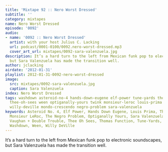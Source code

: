 ```yaml
---
title: 'Mixtape 92 :: Nero Worst Dressed'
subtitle: ''
category: mixtapes
name: Nero Worst Dressed
episode: '0092'
audio:
- name: '0092 :: Nero Worst Dressed'
  artist: with your host Julius C. Lacking
  url: podcast/0001-0100/0092.nero-worst-dressed.mp3
  cover_art_url: mixtapes/0092-sara-valenzuela.jpg
description: It’s a hard turn to the left from Mexican funk pop to electronic soundscapes,
  but Sara Valenzuela has made the transition well.
author: jclacking
airdate: '2012-01-31'
playlist: 2012-01-31-0092-nero-worst-dressed
image:
  src: mixtapes/0092-sara-valenzuela.jpg
  caption: Sara Valenzuela
index: Nero Worst Dressed
tags: washdown asteroid-no-4 hands-down-eugene elf-power tune-yards thomas-function
  thee-oh-sees ween optiganally-yours twink monsieur-leroc louis-prima stevie-ray-vaughan-double-trouble
  willy-deville mondo-crescendo negro-problem sara-valenzuela
keywords: Asteroid No. 4, Elf Power, Hands Down Eugene, Louis Prima, The Mondo Crescendo,
  Monsieur LeRoc, The Negro Problem, Optiganally Yours, Sara Valenzuela, Stevie Ray
  Vaughan + Double Trouble, Thee Oh Sees, Thomas Function, Tune-Yards, Twink, The
  Washdown, Ween, Willy DeVille
---
```

It’s a hard turn to the left from Mexican funk pop to electronic soundscapes, but Sara Valenzuela has made the transition well.
